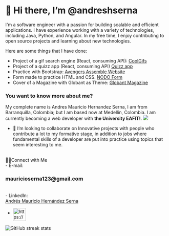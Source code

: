 <div align-content="center"><h1> 👋 Hi there, I’m @andreshserna</h1></div>

I'm a software engineer with a passion for building scalable and efficient applications. I have experience working with a variety of technologies, including Java, Python, and Angular. In my free time, I enjoy contributing to open source projects and learning about new technologies.

Here are some things that I have done:
* Project of a gif search engine (React, consuming API): <a target="_blank" href="https://coolgifs.netlify.app/">CoolGifs</a>
* Project of a quizz app (React, consuming API) <a target="_blank" href="https://quizzapp-andreshserna.netlify.app/">Quizz app</a>
* Practice with Bootstrap: <a href="https://andreshserna.github.io/AvengersAssemble-Website/" target="_blank">Avengers Assemble Website</a>
* Form made to practice HTML and CSS. <a href="https://andreshserna.github.io/Form-for-NODO/" target="_blank">NODO Form</a>
* Cover of a Magazine with Globant as Theme: <a target="_blank" href="https://andreshserna.github.io/Magazine-cover-of-Globant/">Globant Magazine</a> 

<h3>You want to know more about me?</h3>
My complete name is Andres Mauricio Hernandez Serna, I am from Barranquilla, Colombia; but I am based now at Medellin, Colombia. I am currently becoming a web  developer with <strong>the University EAFIT!</strong>.
<img style="border-radius: 4px;" src="https://img.shields.io/badge/Editor-Visual%20Studio%20Code-blue?logo=visual-studio-code&style=for-the-badge">

- 💞️ I’m looking to collaborate on Innovative projects with people who contribute a lot to my formative stage, in addition to
jobs where fundamental skills of a developer are put into practice using topics that seem interesting to me.

<br>
 🤝🏻Connect with Me<br>
- E-mail: <h3>mauricioserna123@gmail.com</h3><br>
- LinkedIn:<div class="badge-base LI-profile-badge" data-locale="es_ES" data-size="medium" data-theme="light" data-type="HORIZONTAL" data-vanity="amhs03" data-version="v1"><a class="badge-base__link LI-simple-link" href="https://co.linkedin.com/in/amhs03?trk=profile-badge">Andrés Mauricio Hernández Serna</a></div>


-    <a href="https://www.linkedin.com/in/amhs03/" target="_blank"><img src="https://cdn-icons-png.flaticon.com/512/174/174857.png" alt="https://www.linkedin.com/in/amhs03/" style="max-width: 100%;" width="40" height="40" align="middle"></a>

![GitHub streak stats](https://github-readme-streak-stats.herokuapp.com/?user=andreshserna)
